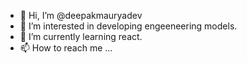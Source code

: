 - 👋 Hi, I’m @deepakmauryadev
- 👀 I’m interested in developing engeeneering models.
- 🌱 I’m currently learning react.
- 📫 How to reach me ...

<!---
deepakmauryadev/deepakmauryadev is a ✨ special ✨ repository because its `README.md` (this file) appears on your GitHub profile.
You can click the Preview link to take a look at your changes.
--->
